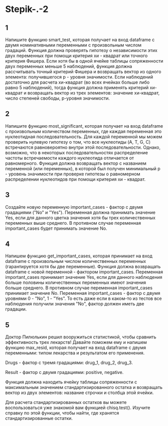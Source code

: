 # Stepik-.-2
## 1
Напишите функцию smart_test, которая получает на вход dataframe с двумя номинативными переменными с произвольным числом градаций. Функция должна проверять гипотезу о независимости этих двух переменных при помощи критерия хи - квадрат или точного критерия Фишера.
Если хотя бы в одной ячейке таблицы сопряженности двух переменных меньше 5 наблюдений, функция должна рассчитывать точный критерий Фишера и возвращать вектор из одного элемента: получившегося p - уровня значимости.
Если наблюдений достаточно для расчета хи-квадрат (во всех ячейках больше либо равно 5 наблюдений), тогда функция должна применять критерий хи-квадрат и возвращать вектор из трех элементов: значение хи-квадрат, число степеней свободы,  p-уровня значимости.
## 2
Напишите функцию most_significant, которая получает на вход dataframe с произвольным количеством переменных, где каждая переменная это нуклеотидная последовательность. 
Для каждой переменной мы можем проверить нулевую гипотезу о том, что все нуклеотиды (A, T, G, C) встречаются равновероятно внутри этой последовательности. Однако, возможно, что в некоторых последовательностях распределение частоты встречаемости каждого нуклеотида отличается от равномерного.
Функция должна возвращать вектор с ﻿названием переменной (или переменных), в которой был получен минимальный p - уровень значимости при проверке гипотезы о равномерном распределении нуклеотидов при помощи критерия хи - квадрат. 
## 3
Создайте новую переменную important_cases - фактор с двумя градациями ("No" и "Yes"). Переменная должна принимать значение Yes, если для данного цветка значения хотя бы трех количественных переменных выше среднего. В противном случае переменная important_cases  будет принимать значение No.
## 4
Напишем функцию get_important_cases, которая принимает на вход dataframe с произвольным числом количественных переменных (гарантируется хотя бы две переменные). Функция должна возвращать dataframe с новой переменной - фактором important_cases.
Переменная  important_cases принимает значение Yes, если для данного наблюдения больше половины количественных переменных имеют значения больше среднего. В противном случае переменная important_cases принимает значение No.
Переменная  important_cases - фактор с двумя уровнями 0 - "No", 1  - "Yes".  То есть даже если в каком-то из тестов все наблюдения получили значения "No", фактор должен иметь две градации. 
## 5
Доктор Пилюлькин решил вооружиться статистикой, чтобы сравнить эффективность трех лекарств! Давайте поможем ему и напишем функцию max_resid, которая получает на вход dataframe с двумя переменными: типом лекарства и результатом его применения. 

Drugs - фактор с тремя градациями: drug_1, drug_2, drug_3.     

Result - фактор с двумя градациями: positive, negative.

Функция должна находить ячейку таблицы сопряженности с максимальным  значением стандартизированного остатка и возвращать вектор из двух элементов: название строчки и столбца этой ячейки.

Для расчета стандартизированных остатков вы можете воспользоваться уже знакомой вам функцией chisq.test(). Изучите справку по этой функции, чтобы найти, где хранятся стандартизированные остатки.
